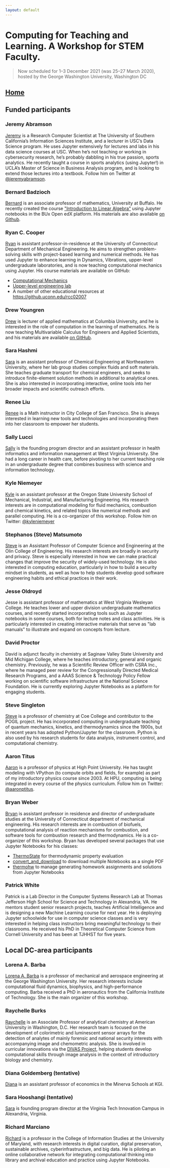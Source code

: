 ```yaml
---
layout: default
---
```


# Computing for Teaching and Learning. A Workshop for STEM Faculty.

> Now scheduled for 1–3 December 2021 (was 25–27 March 2020), hosted by the George Washington University, Washington DC

## [Home](https://engineerscode.github.io/facultydev1/)

## Funded participants

### Jeremy Abramson

[Jeremy](https://www.isi.edu/people/abramson/about) is a Research Computer Scientist at The University of Southern California’s Information Sciences Institute, and a lecturer in USC’s Data Science program. He uses Jupyter extensively for lectures and labs in his data science courses at USC. When he’s not teaching or working in cybersecurity research, he’s probably dabbling in his true passion, sports analytics. He recently taught a course in sports analytics (using Jupyter!) in UCLA’s Master of Science in Business Analysis program, and is looking to extend those lectures into a textbook.
Follow him on Twitter at [@jeremyabramson](https://twitter.com/jeremyabramson).

### Bernard Badzioch

[Bernard](http://www.buffalo.edu/cas/math/people/faculty/badzioch.html) is an associate professor of mathematics, University at Buffalo.
He recently created the course ["Introduction to Linear Algebra"](https://learning.buffalo.edu/courses/course-v1:UBx+MTH309+2019_FA/course/) using Jupyter notebooks in the BUx Open edX platform.
His materials are also available [on Github](https://github.com/bbadzioch/MTH309_F2019).


### Ryan C. Cooper

[Ryan](https://ryan-c-cooper.uconn.edu) is assistant professor-in-residence at
the University of Connecticut Department of Mechanical Engineering. He aims to
strengthen problem-solving skills with project-based learning and numerical
methods. He has used Jupyter to enhance learning in Dynamics, Vibrations,
upper-level undergraduate laboratories, and is now teaching computational
mechanics using Jupyter. His course materials are available on GitHub:

* [Computational
Mechanics](https://github.uconn.edu/rcc02007/Computational_Mechanics)
* [Upper-level engineering lab](https://github.uconn.edu/rcc02007/me3263_labs)
* A number of other educational resources at <https://github.uconn.edu/rcc02007>

### Drew Youngren

[Drew](https://drew.youngren.nyc) is lecturer of applied mathematics at Columbia University, and he is interested in the role of computation in the learning of mathematics.
He is now teaching Multivariable Calculus for Engineers and Applied Scientists, and his materials are available [on GitHub](https://github.com/drewyoungren/mvc-sp20).

### Sara Hashmi

[Sara](https://coe.northeastern.edu/people/hashmi-sara-m/) is an assistant professor of Chemical Engineering at Northeastern University, where her lab group studies complex fluids and soft materials. She teaches graduate transport for chemical engineers, and seeks to introduce finite-element solution methods in additional to analytical ones.  She is also interested in incorporating interactive, online tools into her broader impacts and scientific outreach efforts.  

### Renee Liu

[Renee](https://sites.google.com/mail.ccsf.edu/renee-math-classroom/home) is a Math instructor in City College of San Francisco.  She is always interested in learning new tools and technologies and incorporating them into her classroom to empower her students.

### Sally Lucci

[Sally](https://medicine.hsc.wvu.edu/who-we-are/faculty-staff/sally-lucci/) is the founding program director and an assistant professor in health informatics and information management at West Virginia University.
She had a long career in health care, before pivoting to her current teaching role in an undergraduate degree that combines business with science and information technology.

### Kyle Niemeyer

[Kyle](https://niemeyer-research-group.github.io) is an assistant professor at the Oregon State University School of Mechanical, Industrial, and Manufacturing Engineering. His research interests are in computational modeling for fluid mechanics, combustion and chemical kinetics, and related topics like numerical methods and parallel computing.
He is a co-organizer of this workshop.
Follow him on Twitter: [@kyleniemeyer](https://twitter.com/kyleniemeyer)

### Stephanos (Steve) Matsumoto

[Steve](https://www.stevematsumoto.net) is an Assistant Professor of Computer Science and Engineering at the Olin College of Engineering. His research interests are broadly in security and privacy. Steve is especially interested in how we can make practical changes that improve the security of widely-used technology. He is also interested in computing education, particularly in how to build a security mindset in students, as well as how to help students develop good software engineering habits and ethical practices in their work.

### Jesse Oldroyd

Jesse is assistant professor of mathematics at West Virginia Wesleyan College. 
He teaches lower and upper division undergraduate mathematics courses, and recently started incorporating tools such as Jupyter notebooks in some courses, both for lecture notes and class activities. He is particularly interested in creating interactive materials that serve as "lab manuals" to illustrate and expand on concepts from lecture.

### David Proctor 

David is adjunct faculty in chemistry at Saginaw Valley State University and Mid Michigan College, where he teaches introductory, general and organic chemistry. Previously, he was a Scientific Review Officer with CSRA Inc., where he managed peer review for the Congressionally Directed Medical Research Programs, and a AAAS Science & Technology Policy Fellow working on scientific software infrastructure at the National Science Foundation.  He is currently exploring Jupyter Notebooks as a platform for engaging students.

### Steve Singleton

[Steve](https://www.coe.edu/academics/majors-areas-study/chemistry/faculty) is a professor of chemistry at Coe College and contributor to the POGIL project. He has incorporated computing in undergraduate teaching of quantum mechanics, kinetics, and thermodynamics since the 1900s, but in recent years has adopted Python/Jupyter for the classroom. Python is also used by his research students for data analysis, instrument control, and computational chemistry.


### Aaron Titus

[Aaron](http://physics.highpoint.edu/~atitus/) is a professor of physics at High Point University.
He has taught modeling with VPython (to compute orbits and fields, for example) as part of my introductory physics course since 2003.
At HPU, computing is being integrated in every course of the physics curriculum.
Follow him on Twitter: [@aaronptitus](https://twitter.com/aaronptitus).

### Bryan Weber

[Bryan](https://bryanwweber.com) is assistant professor in residence and director of undergraduate studies at the University of Connecticut department of mechanical engineering. His research interests are in combustion of biofuels, computational analysis of reaction mechanisms for combustion, and software tools for combustion research and thermodynamics.
He is a co-organizer of this workshop.
Bryan has developed several packages that use Jupyter Notebooks for his classes:

* [ThermoState](https://thermostate.readthedocs.io) for thermodynamic property evaluation
* [convert_and_download](https://github.com/bryanwweber/convert_and_download) to download multiple Notebooks as a single PDF
* [thermohw](https://github.com/bryanwweber/thermohw) to manage generating homework assignments and solutions from Jupyter Notebooks

### Patrick White

Patrick is a Lab Director in the Computer Systems Research Lab at Thomas Jefferson High School for Science and Technology in Alexandria, VA. He mentors student senior research projects, teaches Artificial Intelligence and is designing a new Machine Learning course for next year. He is deploying Jupyter schoolwide for use in computer science classes and is very interested in helping class instructors bring meaningful technology to their classrooms. He received his PhD in Theoretical Computer Science from Cornell University and has been at TJHHST for five years.



## Local DC-area participants

### Lorena A. Barba

[Lorena A. Barba](https://lorenabarba.com) is a professor of mechanical and aerospace engineering at the George Washington University. Her research interests include computational fluid dynamics, biophysics, and high-performance computing. Barba received a PhD in aeronautics from the California Institute of Technology.
She is the main organizer of this workshop.

### Raychelle Burks

[Raychelle](https://www.american.edu/cas/faculty/burks.cfm) is an Associate Professor of analytical chemistry at American University in Washington, D.C.
Her research team is focused on the development of colorimetric and luminescent sensor arrays for the detection of analytes of mainly forensic and national security interests with accompanying image and chemometric analysis.
She is involved in curricular innovations via the [DIVAS Project](https://www.doane.edu/divas-project/about), helping students develop computational skills through image analysis in the context of introductory biology and chemistry.

### Diana Goldemberg (tentative)

[Diana](https://www.minerva.kgi.edu/people/diana-goldemberg-phd/) is an assistant professor of economics in the Minerva Schools at KGI.

### Sara Hooshangi (tentative)

[Sara](https://vt.edu/innovationcampus/News/2019/November/innovationcampus-sarahooshangi.html) is founding program director at the Virginia Tech Innovation Campus in Alexandria, Virginia.

### Richard Marciano

[Richard](https://ischool.umd.edu/faculty-staff/richard-marciano) is a professor in the College of Information Studies at the University of Maryland, with research interests in digital curation, digital preservation, sustainable archives, cyberinfrastructure, and big data. He is piloting an online collaborative network for integrating computational thinking into library and archival education and practice using Jupyter Notebooks.





